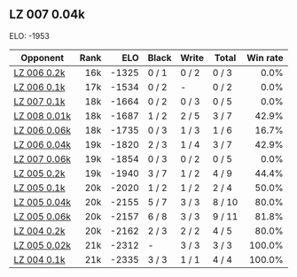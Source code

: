 ## LZ 007 0.04k ##

ELO: -1953

Opponent | Rank | ELO | Black | Write | Total | Win rate
---------|-----:|----:|-------|-------|-------|-------:
[LZ 006 0.2k](LZ%20006%200.2k.md) | 16k | -1325 | 0 / 1 | 0 / 2 | 0 / 3 | 0.0%
[LZ 006 0.1k](LZ%20006%200.1k.md) | 17k | -1534 | 0 / 2 | - | 0 / 2 | 0.0%
[LZ 007 0.1k](LZ%20007%200.1k.md) | 18k | -1664 | 0 / 2 | 0 / 3 | 0 / 5 | 0.0%
[LZ 008 0.01k](LZ%20008%200.01k.md) | 18k | -1687 | 1 / 2 | 2 / 5 | 3 / 7 | 42.9%
[LZ 006 0.06k](LZ%20006%200.06k.md) | 18k | -1735 | 0 / 3 | 1 / 3 | 1 / 6 | 16.7%
[LZ 006 0.04k](LZ%20006%200.04k.md) | 19k | -1820 | 2 / 3 | 1 / 4 | 3 / 7 | 42.9%
[LZ 007 0.06k](LZ%20007%200.06k.md) | 19k | -1854 | 0 / 3 | 0 / 2 | 0 / 5 | 0.0%
[LZ 005 0.2k](LZ%20005%200.2k.md) | 19k | -1940 | 3 / 7 | 1 / 2 | 4 / 9 | 44.4%
[LZ 005 0.1k](LZ%20005%200.1k.md) | 20k | -2020 | 1 / 2 | 1 / 2 | 2 / 4 | 50.0%
[LZ 005 0.04k](LZ%20005%200.04k.md) | 20k | -2155 | 5 / 7 | 3 / 3 | 8 / 10 | 80.0%
[LZ 005 0.06k](LZ%20005%200.06k.md) | 20k | -2157 | 6 / 8 | 3 / 3 | 9 / 11 | 81.8%
[LZ 004 0.2k](LZ%20004%200.2k.md) | 20k | -2162 | 2 / 3 | 2 / 2 | 4 / 5 | 80.0%
[LZ 005 0.02k](LZ%20005%200.02k.md) | 21k | -2312 | - | 3 / 3 | 3 / 3 | 100.0%
[LZ 004 0.1k](LZ%20004%200.1k.md) | 21k | -2335 | 3 / 3 | 1 / 1 | 4 / 4 | 100.0%
